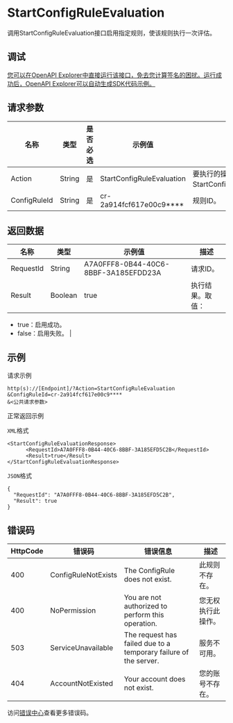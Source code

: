# StartConfigRuleEvaluation

调用StartConfigRuleEvaluation接口启用指定规则，使该规则执行一次评估。

## 调试

[您可以在OpenAPI Explorer中直接运行该接口，免去您计算签名的困扰。运行成功后，OpenAPI Explorer可以自动生成SDK代码示例。](https://api.aliyun.com/#product=Config&api=StartConfigRuleEvaluation&type=RPC&version=2019-01-08)

## 请求参数

|名称|类型|是否必选|示例值|描述|
|--|--|----|---|--|
|Action|String|是|StartConfigRuleEvaluation|要执行的操作，取值：StartConfigRuleEvaluation。 |
|ConfigRuleId|String|是|cr-2a914fcf617e00c9\*\*\*\*|规则ID。 |

## 返回数据

|名称|类型|示例值|描述|
|--|--|---|--|
|RequestId|String|A7A0FFF8-0B44-40C6-8BBF-3A185EFDD23A|请求ID。 |
|Result|Boolean|true|执行结果。取值：

 -   true：启用成功。
-   false：启用失败。 |

## 示例

请求示例

```
http(s)://[Endpoint]/?Action=StartConfigRuleEvaluation
&ConfigRuleId=cr-2a914fcf617e00c9****
&<公共请求参数>
```

正常返回示例

`XML`格式

```
<StartConfigRuleEvaluationResponse>
      <RequestId>A7A0FFF8-0B44-40C6-8BBF-3A185EFD5C2B</RequestId>
      <Result>true</Result>
</StartConfigRuleEvaluationResponse>
```

`JSON`格式

```
{
  "RequestId": "A7A0FFF8-0B44-40C6-8BBF-3A185EFD5C2B",
  "Result": true
}
```

## 错误码

|HttpCode|错误码|错误信息|描述|
|--------|---|----|--|
|400|ConfigRuleNotExists|The ConfigRule does not exist.|此规则不存在。|
|400|NoPermission|You are not authorized to perform this operation.|您无权执行此操作。|
|503|ServiceUnavailable|The request has failed due to a temporary failure of the server.|服务不可用。|
|404|AccountNotExisted|Your account does not exist.|您的账号不存在。|

访问[错误中心](https://error-center.alibabacloud.com/status/product/Config)查看更多错误码。

